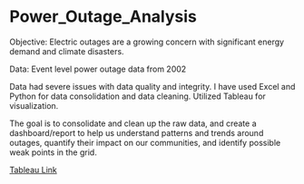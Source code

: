 # Power_Outage_Analysis

Objective:
Electric outages are a growing concern with significant energy demand and climate disasters.

Data:
Event level power outage data from 2002

Data had severe issues with data quality and integrity. I have used Excel and Python for data consolidation and data cleaning. Utilized Tableau for visualization.

The goal is to consolidate and clean up the raw data, and create a dashboard/report to help us understand patterns and trends around outages, quantify their impact on our communities, and identify possible weak points in the grid.

[Tableau Link](https://public.tableau.com/app/profile/lekhana.shivashankar/viz/Electric_Power_Outage_Analysis/Story1)


